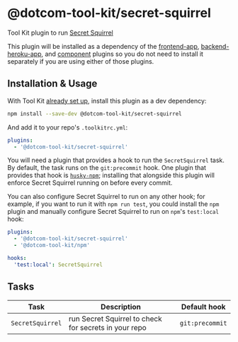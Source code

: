 # @dotcom-tool-kit/secret-squirrel

Tool Kit plugin to run [Secret Squirrel](https://github.com/financial-times/secret-squirrel)

This plugin will be installed as a dependency of the [frontend-app](https://github.com/Financial-Times/dotcom-tool-kit/tree/main/plugins/frontend-app), [backend-heroku-app](https://github.com/Financial-Times/dotcom-tool-kit/tree/main/plugins/backend-heroku-app), and [component](https://github.com/Financial-Times/dotcom-tool-kit/tree/main/plugins/component) plugins so you do not need to install it separately if you are using either of those plugins.

## Installation & Usage

With Tool Kit [already set up](https://github.com/financial-times/dotcom-tool-kit#installing-and-using-tool-kit), install this plugin as a dev dependency:

```sh
npm install --save-dev @dotcom-tool-kit/secret-squirrel
```

And add it to your repo's `.toolkitrc.yml`:

```yml
plugins:
  - '@dotcom-tool-kit/secret-squirrel'
```

You will need a plugin that provides a hook to run the `SecretSquirrel` task. By default, the task runs on the `git:precommit` hook. One plugin that provides that hook is [`husky-npm`](../husky-npm); installing that alongside this plugin will enforce Secret Squirrel running on before every commit.

You can also configure Secret Squirrel to run on any other hook; for example, if you want to run it with `npm run test`, you could install the `npm` plugin and manually configure Secret Squirrel to run on `npm`'s `test:local` hook:

```yml
plugins:
  - '@dotcom-tool-kit/secret-squirrel'
  - '@dotcom-tool-kit/npm'

hooks:
  'test:local': SecretSquirrel
```

## Tasks

| Task | Description | Default hook |
|-|-|-|
| `SecretSquirrel` | run Secret Squirrel to check for secrets in your repo | `git:precommit` |
